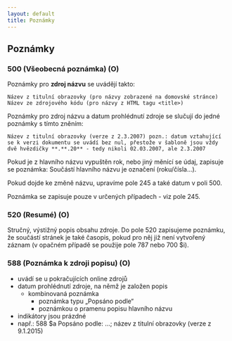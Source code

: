 ```yaml
---
layout: default
title: Poznámky
---
```


## Poznámky

### 500 (Všeobecná poznámka) (O)

Poznámky pro **zdroj názvu** se uvádějí takto:

``
Název z titulní obrazovky (pro názvy zobrazené na domovské stránce)
Název ze zdrojového kódu (pro názvy z HTML tagu <title>)
``


Poznámky pro zdroj názvu a datum prohlédnutí zdroje se slučují do jedné poznámky s tímto zněním:

``
Název z titulní obrazovky (verze z 2.3.2007)
pozn.: datum vztahující se k verzi dokumentu se uvádí bez nul, přestože v šabloně jsou vždy dvě hvězdičky **.**.20** - tedy nikoli 02.03.2007, ale 2.3.2007
``


Pokud je z hlavního názvu vypuštěn rok, nebo jiný měnící se údaj, zapisuje se poznámka:
Součástí hlavního názvu je označení (roku/čísla...).

Pokud dojde ke změně názvu, upravíme pole 245 a také datum v poli 500.

Poznámka se zapisuje pouze v určených případech - viz pole 245.


### 520 (Resumé) (O)
Stručný, výstižný popis obsahu zdroje. Do pole 520 zapisujeme poznámku, že součástí stránek je také časopis, pokud pro něj již není vytvořený záznam (v opačném případě se použije pole 787 nebo 700 $i).


### 588 (Poznámka k zdroji popisu) (O)
* uvádí se u pokračujících online zdrojů
* datum prohlédnutí zdroje, na němž je založen popis
  * kombinovaná poznámka
    * poznámka typu „Popsáno podle“
    * poznámkou o pramenu popisu hlavního názvu
* indikátory jsou prázdné
* např.: 588 $a Popsáno podle: ...; název z titulní obrazovky (verze z 9.1.2015)

